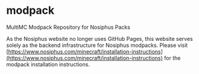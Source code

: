 # modpack
MultiMC Modpack Repository for Nosiphus Packs

As the Nosiphus website no longer uses GitHub Pages, this website serves solely as the backend infrastructure for Nosiphus modpacks.
Please visit [https://www.nosiphus.com/minecraft/installation-instructions](https://www.nosiphus.com/minecraft/installation-instructions) for the modpack installation instructions.
